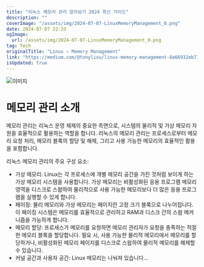 ```yaml
---
title: "리눅스 메모리 관리 알아보기 2024 최신 가이드"
description: ""
coverImage: "/assets/img/2024-07-07-LinuxMemoryManagement_0.png"
date: 2024-07-07 22:33
ogImage:
  url: /assets/img/2024-07-07-LinuxMemoryManagement_0.png
tag: Tech
originalTitle: "Linux — Memory Management"
link: "https://medium.com/@tonylixu/linux-memory-management-8a66932eb711"
isUpdated: true
---
```


![이미지](/assets/img/2024-07-07-LinuxMemoryManagement_0.png)

# 메모리 관리 소개

메모리 관리는 리눅스 운영 체제의 중요한 측면으로, 시스템의 물리적 및 가상 메모리 자원을 효율적으로 활용하는 역할을 합니다. 리눅스의 메모리 관리는 프로세스로부터 메모리 요청 처리, 메모리 블록의 할당 및 해제, 그리고 사용 가능한 메모리의 효율적인 활용을 포함합니다.

리눅스 메모리 관리의 주요 구성 요소:

<div class="content-ad"></div>

- 가상 메모리: Linux는 각 프로세스에 개별 메모리 공간을 가진 것처럼 보이게 하는 가상 메모리 시스템을 사용합니다. 가상 메모리는 비활성화된 응용 프로그램 메모리 영역을 디스크로 스왑하여 물리적으로 사용 가능한 메모리보다 더 많은 응용 프로그램을 실행할 수 있게 합니다.
- 페이징: 물리 메모리와 가상 메모리는 페이지란 고정 크기 블록으로 나누어집니다. 이 페이징 시스템은 메모리를 효율적으로 관리하고 RAM과 디스크 간의 스왑 메커니즘을 가능하게 합니다.
- 메모리 할당: 프로세스가 메모리를 요청하면 메모리 관리자가 요청을 충족하는 적절한 메모리 블록을 할당합니다. 필요 시, 사용 가능한 물리적 메모리에서 메모리를 할당하거나, 비활성화된 메모리 페이지를 디스크로 스왑하여 물리적 메모리를 해제할 수 있습니다.
- 커널 공간과 사용자 공간: Linux 메모리는 나눠져 있습니다...
